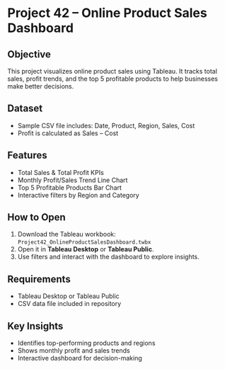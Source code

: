 # Project 42 – Online Product Sales Dashboard

## Objective
This project visualizes online product sales using Tableau. It tracks total sales, profit trends, and the top 5 profitable products to help businesses make better decisions.

## Dataset
- Sample CSV file includes: Date, Product, Region, Sales, Cost
- Profit is calculated as Sales – Cost

## Features
- Total Sales & Total Profit KPIs
- Monthly Profit/Sales Trend Line Chart
- Top 5 Profitable Products Bar Chart
- Interactive filters by Region and Category

## How to Open
1. Download the Tableau workbook: `Project42_OnlineProductSalesDashboard.twbx`
2. Open it in **Tableau Desktop** or **Tableau Public**.
3. Use filters and interact with the dashboard to explore insights.

## Requirements
- Tableau Desktop or Tableau Public
- CSV data file included in repository

## Key Insights
- Identifies top-performing products and regions
- Shows monthly profit and sales trends
- Interactive dashboard for decision-making
